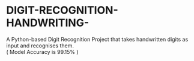 # DIGIT-RECOGNITION-HANDWRITING-
A Python-based Digit Recognition Project that takes handwritten digits as input and recognises them.                                                                              
( Model Accuracy is 99.15% )

